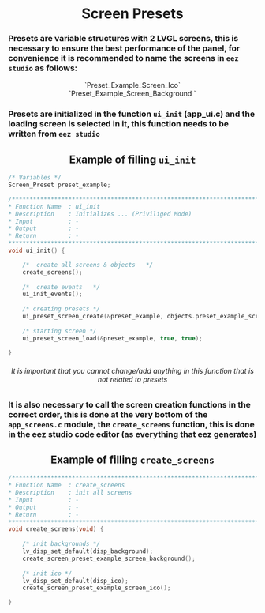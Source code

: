 # <center> Screen Presets

### Presets are variable structures with 2 LVGL screens, this is necessary to ensure the best performance of the panel, for convenience it is recommended to name the screens in `eez studio` as follows:
<center>`Preset_Example_Screen_Ico`<br></center>
<center>`Preset_Example_Screen_Background `</center>

### Presets are initialized in the function `ui_init` (app_ui.c) and the loading screen is selected in it, this function needs to be written from `eez studio`

## <center>Example of filling `ui_init`

```C
/* Variables */
Screen_Preset preset_example; 

/*******************************************************************************
* Function Name  : ui_init
* Description    : Initializes ... (Priviliged Mode)
* Input          : -
* Output         : -
* Return         : -
*******************************************************************************/
void ui_init() {

	/*  create all screens & objects   */
	create_screens();
	    
	/*  create events   */
	ui_init_events();
	
	/* creating presets */
	ui_preset_screen_create(&preset_example, objects.preset_example_screen_background, objects.preset_example_screen_ico);
	
    /* starting screen */
    ui_preset_screen_load(&preset_example, true, true);
    
}
```

###### <center> It is important that you cannot change/add anything in this function that is not related to presets


###  It is also necessary to call the screen creation functions in the correct order, this is done at the very bottom of the `app_screens.c` module, the `create_screens` function, this is done in the eez studio code editor (as everything that eez generates)
## <center>Example of filling `create_screens`

```C
/*******************************************************************************
* Function Name  : create_screens
* Description    : init all screens
* Input          : -
* Output         : -
* Return         : -
*******************************************************************************/
void create_screens(void) {
	
	/* init backgrounds */
	lv_disp_set_default(disp_background);
    create_screen_preset_example_screen_background();
	
	/* init ico */
	lv_disp_set_default(disp_ico);
    create_screen_preset_example_screen_ico();

}
```